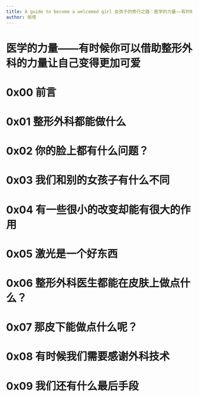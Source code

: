 ```yaml
---
title: A guide to become a welcomed girl 女孩子的修行之路：医学的力量——有时候你可以借助整形外科的力量让自己变得更加可爱
author: 丽塔
---
```


# 医学的力量——有时候你可以借助整形外科的力量让自己变得更加可爱
# 0x00 前言
# 0x01 整形外科都能做什么
# 0x02 你的脸上都有什么问题？
# 0x03 我们和别的女孩子有什么不同
# 0x04 有一些很小的改变却能有很大的作用
# 0x05 激光是一个好东西
# 0x06 整形外科医生都能在皮肤上做点什么？
# 0x07 那皮下能做点什么呢？
# 0x08 有时候我们需要感谢外科技术
# 0x09 我们还有什么最后手段